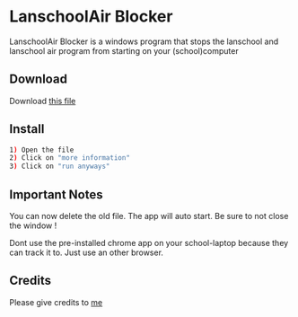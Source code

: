 # LanschoolAir Blocker

LanschoolAir Blocker is a windows program that stops the lanschool and lanschool air program from starting on your (school)computer

## Download


Download [this file](https://github.com/iwannet/Projects/releases/latest/download/Install.bat)


## Install

```bash
1) Open the file
2) Click on "more information"
3) Click on "run anyways"
```

## Important Notes

You can now delete the old file. The app will auto start. Be sure to not close the window ! 


Dont use the pre-installed chrome app on your school-laptop because they can track it to. Just use an other browser.


## Credits

Please give credits to [me](https://iwannet.github.io/)
